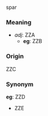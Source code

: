 spar
### Meaning
+ _adj_: ZZA
    + __eg__: ZZB

### Origin

ZZC

### Synonym

__eg__: ZZD

+ ZZE


